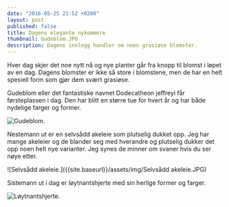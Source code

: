```yaml
---
date: "2016-05-25 21:52 +0200"
layout: post
published: false
title: Dagens elegante nykommere
thumbnail: Gudeblom.JPG
description: Dagens innlegg handler om noen grasiøse blomster.
---
```


Hver dag skjer det noe nytt nå og nye planter går fra knopp til blomst i løpet av en dag. Dagens blomster er ikke så store i blomstene, men de har en helt spesiell form som gjør dem svært grasiøse. 

Gudeblom eller det fantastiske navnet Dodecatheon jeffreyi får førsteplassen i dag. Den har blitt en større tue for hvert år og har både nydelige farger og former.

![Gudeblom.]({{site.baseurl}}/assets/img/Gudeblom.JPG)

<!--more-->

Nestemann ut er en selvsådd akeleie som plutselig dukket opp. Jeg har mange akeleier og de blander seg med hverandre og plutselig dukker det opp noen helt nye varianter. Jeg synes de minner om svaner hvis du ser nøye etter.

![Selvsådd akeleie.]({{site.baseurl}}/assets/img/Selvsådd akeleie.JPG)


Sistemann ut i dag er løytnantshjerte med sin herlige former og farger.

![Løytnantshjerte.]({{site.baseurl}}/assets/img/Løytnantshjerte.JPG)


